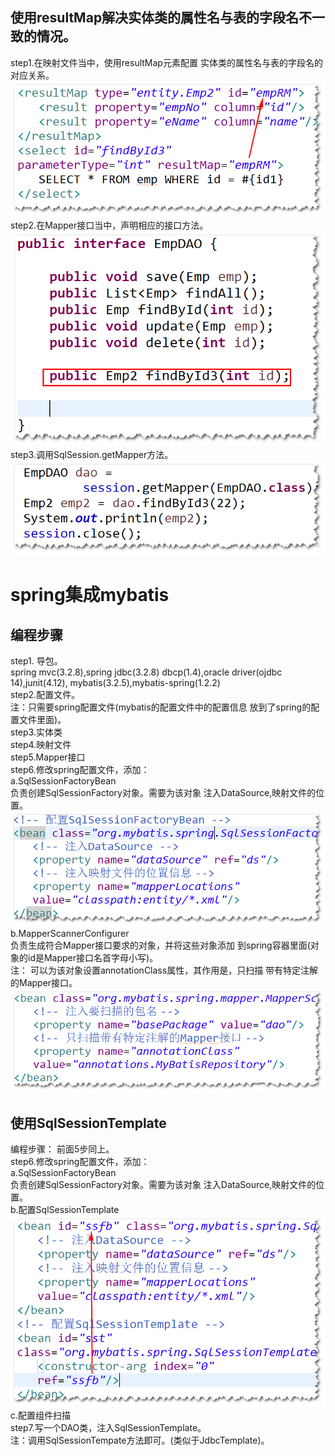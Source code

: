 ## 使用resultMap解决实体类的属性名与表的字段名不一致的情况。
step1.在映射文件当中，使用resultMap元素配置
实体类的属性名与表的字段名的对应关系。<br/>
![img](resultMap.png)<br/>
step2.在Mapper接口当中，声明相应的接口方法。<br/>
![img](resultMap2.png)<br/>
step3.调用SqlSession.getMapper方法。<br/>
![img](resultMap3.png)<br/>

# spring集成mybatis
## 编程步骤
step1. 导包。<br/>
spring mvc(3.2.8),spring jdbc(3.2.8)
dbcp(1.4),oracle driver(ojdbc 14),junit(4.12),
mybatis(3.2.5),mybatis-spring(1.2.2)<br/>
step2.配置文件。<br/>
注：只需要spring配置文件(mybatis的配置文件中的配置信息
放到了spring的配置文件里面)。<br/>
step3.实体类<br/>
step4.映射文件<br/>
step5.Mapper接口<br/>
step6.修改spring配置文件，添加：<br/>
a.SqlSessionFactoryBean<br/>
负责创建SqlSessionFactory对象。需要为该对象
注入DataSource,映射文件的位置。<br/>
![img](sqlb.png)<br/>
b.MapperScannerConfigurer<br/>
负责生成符合Mapper接口要求的对象，并将这些对象添加
到spring容器里面(对象的id是Mapper接口名首字母小写)。<br/>
注：
可以为该对象设置annotationClass属性，其作用是，只扫描
带有特定注解的Mapper接口。<br/>
![img](mc.png)<br/>

## 使用SqlSessionTemplate
编程步骤：
前面5步同上。<br/>
step6.修改spring配置文件，添加：<br/>
a.SqlSessionFactoryBean<br/>
负责创建SqlSessionFactory对象。需要为该对象
注入DataSource,映射文件的位置。<br/>
b.配置SqlSessionTemplate<br/>
![img](st.png)<br/>
c.配置组件扫描<br/>
step7.写一个DAO类，注入SqlSessionTemplate。<br/>
注：调用SqlSessionTempate方法即可。(类似于JdbcTemplate)。












